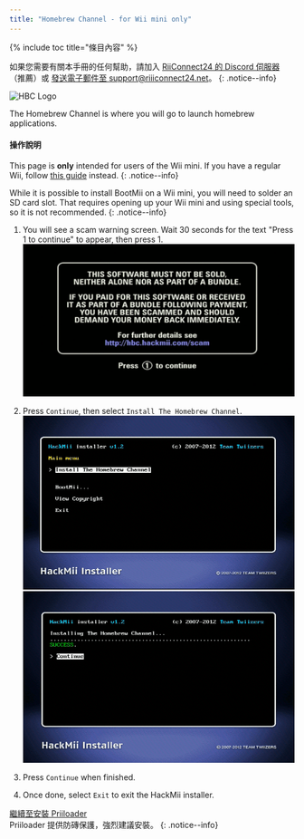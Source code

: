 ```yaml
---
title: "Homebrew Channel - for Wii mini only"
---
```


{% include toc title="條目內容" %}

如果您需要有關本手冊的任何幫助，請加入 [RiiConnect24 的 Discord 伺服器](https://discord.gg/rc24)（推薦）或 [發送電子郵件至 support@riiiconnect24.net](mailto:support@riiiconnect24.net)。
{: .notice--info}

![HBC Logo](/images/hbc.png)

The Homebrew Channel is where you will go to launch homebrew applications.

#### 操作說明
This page is **only** intended for users of the Wii mini. If you have a regular Wii, follow [this guide](hbc) instead.
{: .notice--info}

While it is possible to install BootMii on a Wii mini, you will need to solder an SD card slot. That requires opening up your Wii mini and using special tools, so it is not recommended.
{: .notice--info}

1. You will see a scam warning screen. Wait 30 seconds for the text "Press 1 to continue" to appear, then press 1. ![Scam Screen](/images/hackmii/scam.png)

1. Press `Continue`, then select `Install The Homebrew Channel`. ![Homebrew Channel installation](/images/hackmii/hbc_install.png) ![Homebrew Channel installation OK](/images/hackmii/hbc_install_ok.png)
1. Press `Continue` when finished.
1. Once done, select `Exit` to exit the HackMii installer.

[繼續至安裝 Priiloader](priiloader) <br> Priiloader 提供防磚保護，強烈建議安裝。
{: .notice--info}
